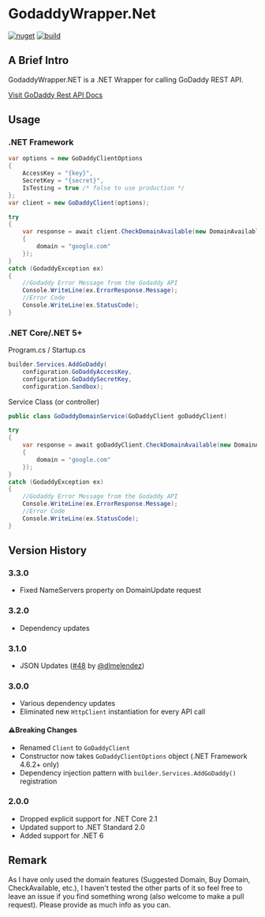 # GodaddyWrapper.Net

[![nuget](https://img.shields.io/nuget/vpre/GodaddyWrapper.svg)](https://www.nuget.org/packages/GodaddyWrapper)
[![build](https://github.com/ahwm/GodaddyWrapper.Net/actions/workflows/build.yml/badge.svg)](https://github.com/ahwm/GodaddyWrapper.Net/actions/workflows/build.yml)

## A Brief Intro

GodaddyWrapper.NET is a .NET Wrapper for calling GoDaddy REST API.

[Visit GoDaddy Rest API Docs](https://developer.godaddy.com/doc)

## Usage

### .NET Framework

```cs
var options = new GoDaddyClientOptions 
{
    AccessKey = "{key}",
    SecretKey = "{secret}",
    IsTesting = true /* false to use production */
};
var client = new GoDaddyClient(options);

try
{
    var response = await client.CheckDomainAvailable(new DomainAvailable
    {
        domain = "google.com"
    });
}
catch (GodaddyException ex) 
{
    //Godaddy Error Message from the Godaddy API
    Console.WriteLine(ex.ErrorResponse.Message);
    //Error Code
    Console.WriteLine(ex.StatusCode);
}
```

### .NET Core/.NET 5+

Program.cs / Startup.cs

```cs
builder.Services.AddGoDaddy(
    configuration.GoDaddyAccessKey,
    configuration.GoDaddySecretKey,
    configuration.Sandbox);
```

Service Class (or controller)

```cs
public class GoDaddyDomainService(GoDaddyClient goDaddyClient)

try
{
    var response = await goDaddyClient.CheckDomainAvailable(new DomainAvailable
    {
        domain = "google.com"
    });
}
catch (GodaddyException ex) 
{
    //Godaddy Error Message from the Godaddy API
    Console.WriteLine(ex.ErrorResponse.Message);
    //Error Code
    Console.WriteLine(ex.StatusCode);
}
```

## Version History

### 3.3.0

- Fixed NameServers property on DomainUpdate request

### 3.2.0

- Dependency updates

### 3.1.0

- JSON Updates ([#48](https://github.com/ahwm/GodaddyWrapper.Net/pull/48) by [@dlmelendez](https://github.com/dlmelendez))

### 3.0.0

- Various dependency updates
- Eliminated new `HttpClient` instantiation for every API call

#### ⚠️Breaking Changes

- Renamed `Client` to `GoDaddyClient`
- Constructor now takes `GoDaddyClientOptions` object (.NET Framework 4.6.2+ only)
- Dependency injection pattern with `builder.Services.AddGoDaddy()` registration

### 2.0.0

- Dropped explicit support for .NET Core 2.1
- Updated support to .NET Standard 2.0
- Added support for .NET 6

## Remark

As I have only used the domain features (Suggested Domain, Buy Domain, CheckAvailable, etc.), I haven't tested the other parts of it so feel free to leave an issue if you find something wrong (also welcome to make a pull request). Please provide as much info as you can.
